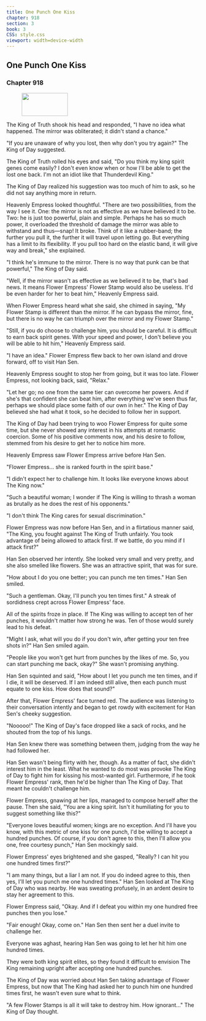 ```yaml
---
title: One Punch One Kiss
chapter: 918
section: 3
book: 3
CSS: style.css
viewport: width=device-width
---
```


## One Punch One Kiss

### Chapter 918

<figure>
	<img src="../Images/gem.gif" alt="" id="gem" width="120" height="60" />
</figure>

The King of Truth shook his head and responded, "I have no idea what happened. The mirror was obliterated; it didn't stand a chance."

"If you are unaware of why you lost, then why don't you try again?" The King of Day suggested.

The King of Truth rolled his eyes and said, "Do you think my king spirit genes come easily? I don't even know when or how I'll be able to get the lost one back. I'm not an idiot like that Thunderdevil King."

The King of Day realized his suggestion was too much of him to ask, so he did not say anything more in return.

Heavenly Empress looked thoughtful. "There are two possibilities, from the way I see it. One: the mirror is not as effective as we have believed it to be. Two: he is just too powerful, plain and simple. Perhaps he has so much power, it overloaded the threshold of damage the mirror was able to withstand and thus—snap! It broke. Think of it like a rubber-band; the further you pull it, the further it will travel upon letting go. But everything has a limit to its flexibility. If you pull too hard on the elastic band, it will give way and break," she explained.

"I think he's immune to the mirror. There is no way that punk can be that powerful," The King of Day said.

"Well, if the mirror wasn't as effective as we believed it to be, that's bad news. It means Flower Empress' Flower Stamp would also be useless. It'd be even harder for her to beat him," Heavenly Empress said.

When Flower Empress heard what she said, she chimed in saying, "My Flower Stamp is different than the mirror. If he can bypass the mirror, fine, but there is no way he can triumph over the mirror and my Flower Stamp."

"Still, if you do choose to challenge him, you should be careful. It is difficult to earn back spirit genes. With your speed and power, I don't believe you will be able to hit him," Heavenly Empress said.

"I have an idea." Flower Empress flew back to her own island and drove forward, off to visit Han Sen.

Heavenly Empress sought to stop her from going, but it was too late. Flower Empress, not looking back, said, "Relax."

"Let her go; no one from the same tier can overcome her powers. And if she's that confident she can beat him, after everything we've seen thus far, perhaps we should place some faith of our own in her." The King of Day believed she had what it took, so he decided to follow her in support.

The King of Day had been trying to woo Flower Empress for quite some time, but she never showed any interest in his attempts at romantic coercion. Some of his positive comments now, and his desire to follow, stemmed from his desire to get her to notice him more.

Heavenly Empress saw Flower Empress arrive before Han Sen.

"Flower Empress... she is ranked fourth in the spirit base."

"I didn't expect her to challenge him. It looks like everyone knows about The King now."

"Such a beautiful woman; I wonder if The King is willing to thrash a woman as brutally as he does the rest of his opponents."

"I don't think The King cares for sexual discrimination."

Flower Empress was now before Han Sen, and in a flirtatious manner said, "The King, you fought against The King of Truth unfairly. You took advantage of being allowed to attack first. If we battle, do you mind if I attack first?"

Han Sen observed her intently. She looked very small and very pretty, and she also smelled like flowers. She was an attractive spirit, that was for sure.

"How about I do you one better; you can punch me ten times." Han Sen smiled.

"Such a gentleman. Okay, I'll punch you ten times first." A streak of sordidness crept across Flower Empress' face.

All of the spirits froze in place. If The King was willing to accept ten of her punches, it wouldn't matter how strong he was. Ten of those would surely lead to his defeat.

"Might I ask, what will you do if you don't win, after getting your ten free shots in?" Han Sen smiled again.

"People like you won't get hurt from punches by the likes of me. So, you can start punching me back, okay?" She wasn't promising anything.

Han Sen squinted and said, "How about I let you punch me ten times, and if I die, it will be deserved. If I am indeed still alive, then each punch must equate to one kiss. How does that sound?"

After that, Flower Empress' face turned red. The audience was listening to their conversation intently and began to get rowdy with excitement for Han Sen's cheeky suggestion.

"Nooooo!" The King of Day's face dropped like a sack of rocks, and he shouted from the top of his lungs.

Han Sen knew there was something between them, judging from the way he had followed her.

Han Sen wasn't being flirty with her, though. As a matter of fact, she didn't interest him in the least. What he wanted to do most was provoke The King of Day to fight him for kissing his most-wanted girl. Furthermore, if he took Flower Empress' rank, then he'd be higher than The King of Day. That meant he couldn't challenge him.

Flower Empress, gnawing at her lips, managed to compose herself after the pause. Then she said, "You are a king spirit. Isn't it humiliating for you to suggest something like this?"

"Everyone loves beautiful women; kings are no exception. And I'll have you know, with this metric of one kiss for one punch, I'd be willing to accept a hundred punches. Of course, if you don't agree to this, then I'll allow you one, free courtesy punch," Han Sen mockingly said.

Flower Empress' eyes brightened and she gasped, "Really? I can hit you one hundred times first?"

"I am many things, but a liar I am not. If you do indeed agree to this, then yes, I'll let you punch me one hundred times." Han Sen looked at The King of Day who was nearby. He was sweating profusely, in an ardent desire to stay her agreement to this.

Flower Empress said, "Okay. And if I defeat you within my one hundred free punches then you lose."

"Fair enough! Okay, come on." Han Sen then sent her a duel invite to challenge her.

Everyone was aghast, hearing Han Sen was going to let her hit him one hundred times.

They were both king spirit elites, so they found it difficult to envision The King remaining upright after accepting one hundred punches.

The King of Day was worried about Han Sen taking advantage of Flower Empress, but now that The King had asked her to punch him one hundred times first, he wasn't even sure what to think.

"A few Flower Stamps is all it will take to destroy him. How ignorant..." The King of Day thought.